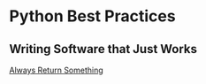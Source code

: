 # Python Best Practices

## Writing Software that Just Works



[Always Return Something](always_return.md)
